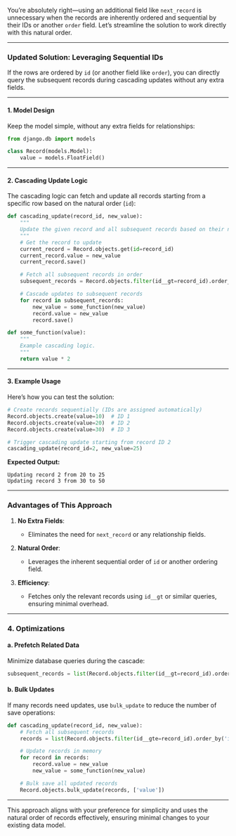 You’re absolutely right—using an additional field like `next_record` is unnecessary when the records are inherently ordered and sequential by their IDs or another `order` field. Let’s streamline the solution to work directly with this natural order.

---

### **Updated Solution: Leveraging Sequential IDs**
If the rows are ordered by `id` (or another field like `order`), you can directly query the subsequent records during cascading updates without any extra fields. 

---

#### **1. Model Design**
Keep the model simple, without any extra fields for relationships:

```python
from django.db import models

class Record(models.Model):
    value = models.FloatField()
```

---

#### **2. Cascading Update Logic**
The cascading logic can fetch and update all records starting from a specific row based on the natural order (`id`):

```python
def cascading_update(record_id, new_value):
    """
    Update the given record and all subsequent records based on their natural order.
    """
    # Get the record to update
    current_record = Record.objects.get(id=record_id)
    current_record.value = new_value
    current_record.save()

    # Fetch all subsequent records in order
    subsequent_records = Record.objects.filter(id__gt=record_id).order_by('id')

    # Cascade updates to subsequent records
    for record in subsequent_records:
        new_value = some_function(new_value)
        record.value = new_value
        record.save()

def some_function(value):
    """
    Example cascading logic.
    """
    return value * 2
```

---

#### **3. Example Usage**
Here’s how you can test the solution:

```python
# Create records sequentially (IDs are assigned automatically)
Record.objects.create(value=10)  # ID 1
Record.objects.create(value=20)  # ID 2
Record.objects.create(value=30)  # ID 3

# Trigger cascading update starting from record ID 2
cascading_update(record_id=2, new_value=25)
```

**Expected Output:**
```
Updating record 2 from 20 to 25
Updating record 3 from 30 to 50
```

---

### **Advantages of This Approach**
1. **No Extra Fields**:
   - Eliminates the need for `next_record` or any relationship fields.

2. **Natural Order**:
   - Leverages the inherent sequential order of `id` or another ordering field.

3. **Efficiency**:
   - Fetches only the relevant records using `id__gt` or similar queries, ensuring minimal overhead.

---

### **4. Optimizations**

#### **a. Prefetch Related Data**
Minimize database queries during the cascade:
```python
subsequent_records = list(Record.objects.filter(id__gt=record_id).order_by('id'))
```

#### **b. Bulk Updates**
If many records need updates, use `bulk_update` to reduce the number of save operations:
```python
def cascading_update(record_id, new_value):
    # Fetch all subsequent records
    records = list(Record.objects.filter(id__gte=record_id).order_by('id'))

    # Update records in memory
    for record in records:
        record.value = new_value
        new_value = some_function(new_value)

    # Bulk save all updated records
    Record.objects.bulk_update(records, ['value'])
```

---

This approach aligns with your preference for simplicity and uses the natural order of records effectively, ensuring minimal changes to your existing data model.
